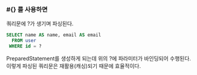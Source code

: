 ### #{} 를 사용하면  
쿼리문에 ?가 생기며 파싱된다.

```sql
SELECT name AS name, email AS email 
  FROM user 
 WHERE id = ?
```
PreparedStatement를 생성하게 되는데 위의 ?에 파라미터가 바인딩되어 수행된다.  
이렇게 파싱된 쿼리문은 재활용(캐싱)되기 때문에 효율적이다.
